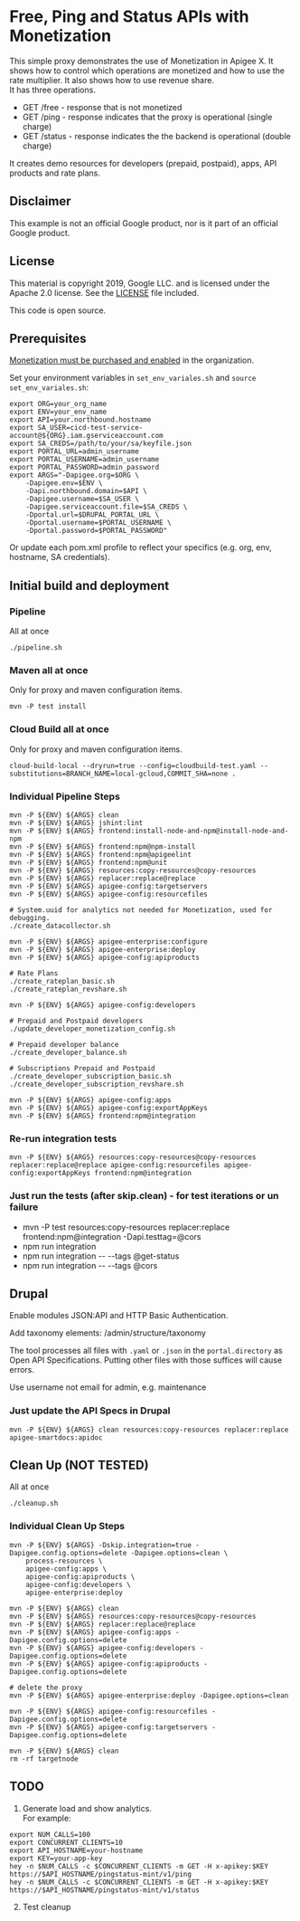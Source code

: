 # Free, Ping and Status APIs with Monetization

This simple proxy demonstrates the use of Monetization in Apigee X.
It shows how to control which operations are monetized and how to use the rate multiplier. It also shows how to use revenue share.\
It has three operations.
* GET /free - response that is not monetized
* GET /ping - response indicates that the proxy is operational (single charge)
* GET /status - response indicates the the backend is operational (double charge)

It creates demo resources for developers (prepaid, postpaid), apps, API products and rate plans.

## Disclaimer

This example is not an official Google product, nor is it part of an official Google product.

## License

This material is copyright 2019, Google LLC. and is licensed under the Apache 2.0 license.
See the [LICENSE](LICENSE) file included.

This code is open source.

## Prerequisites
[Monetization must be purchased and enabled](https://cloud.google.com/apigee/docs/api-platform/monetization/enable) in the organization.

Set your environment variables in `set_env_variales.sh` and `source set_env_variales.sh`:
```
export ORG=your_org_name
export ENV=your_env_name
export API=your.northbound.hostname
export SA_USER=cicd-test-service-account@${ORG}.iam.gserviceaccount.com
export SA_CREDS=/path/to/your/sa/keyfile.json
export PORTAL_URL=admin_username
export PORTAL_USERNAME=admin_username
export PORTAL_PASSWORD=admin_password
export ARGS="-Dapigee.org=$ORG \
    -Dapigee.env=$ENV \
    -Dapi.northbound.domain=$API \
    -Dapigee.username=$SA_USER \
    -Dapigee.serviceaccount.file=$SA_CREDS \
    -Dportal.url=$DRUPAL_PORTAL_URL \
    -Dportal.username=$PORTAL_USERNAME \
    -Dportal.password=$PORTAL_PASSWORD"
```

Or update each pom.xml profile to reflect your specifics (e.g. org, env, hostname, SA credentials).

## Initial build and deployment
### Pipeline
All at once
```
./pipeline.sh
```

### Maven all at once
Only for proxy and maven configuration items.
```
mvn -P test install
```

### Cloud Build all at once
Only for proxy and maven configuration items.
```
cloud-build-local --dryrun=true --config=cloudbuild-test.yaml --substitutions=BRANCH_NAME=local-gcloud,COMMIT_SHA=none .
```

### Individual Pipeline Steps
```
mvn -P ${ENV} ${ARGS} clean
mvn -P ${ENV} ${ARGS} jshint:lint
mvn -P ${ENV} ${ARGS} frontend:install-node-and-npm@install-node-and-npm
mvn -P ${ENV} ${ARGS} frontend:npm@npm-install
mvn -P ${ENV} ${ARGS} frontend:npm@apigeelint
mvn -P ${ENV} ${ARGS} frontend:npm@unit
mvn -P ${ENV} ${ARGS} resources:copy-resources@copy-resources
mvn -P ${ENV} ${ARGS} replacer:replace@replace
mvn -P ${ENV} ${ARGS} apigee-config:targetservers
mvn -P ${ENV} ${ARGS} apigee-config:resourcefiles

# System.uuid for analytics not needed for Monetization, used for debugging.
./create_datacollector.sh

mvn -P ${ENV} ${ARGS} apigee-enterprise:configure
mvn -P ${ENV} ${ARGS} apigee-enterprise:deploy
mvn -P ${ENV} ${ARGS} apigee-config:apiproducts

# Rate Plans
./create_rateplan_basic.sh
./create_rateplan_revshare.sh

mvn -P ${ENV} ${ARGS} apigee-config:developers

# Prepaid and Postpaid developers
./update_developer_monetization_config.sh

# Prepaid developer balance
./create_developer_balance.sh

# Subscriptions Prepaid and Postpaid
./create_developer_subscription_basic.sh
./create_developer_subscription_revshare.sh

mvn -P ${ENV} ${ARGS} apigee-config:apps
mvn -P ${ENV} ${ARGS} apigee-config:exportAppKeys
mvn -P ${ENV} ${ARGS} frontend:npm@integration
```

### Re-run integration tests
```
mvn -P ${ENV} ${ARGS} resources:copy-resources@copy-resources replacer:replace@replace apigee-config:resourcefiles apigee-config:exportAppKeys frontend:npm@integration
```

### Just run the tests (after skip.clean) - for test iterations or un failure
* mvn -P test resources:copy-resources replacer:replace frontend:npm@integration -Dapi.testtag=@cors
* npm run integration
* npm run integration -- --tags @get-status
* npm run integration -- --tags @cors


## Drupal
Enable modules JSON:API and HTTP Basic Authentication.

Add taxonomy elements: /admin/structure/taxonomy

The tool processes all files with `.yaml` or `.json` in the `portal.directory` as Open API Specifications. Putting other files with those suffices will cause errors.

Use username not email for admin, e.g. maintenance

### Just update the API Specs in Drupal
```
mvn -P ${ENV} ${ARGS} clean resources:copy-resources replacer:replace apigee-smartdocs:apidoc
```

## Clean Up (NOT TESTED)
All at once
```
./cleanup.sh
```

### Individual Clean Up Steps
```
mvn -P ${ENV} ${ARGS} -Dskip.integration=true -Dapigee.config.options=delete -Dapigee.options=clean \
    process-resources \
    apigee-config:apps \
    apigee-config:apiproducts \
    apigee-config:developers \
    apigee-enterprise:deploy

mvn -P ${ENV} ${ARGS} clean
mvn -P ${ENV} ${ARGS} resources:copy-resources@copy-resources
mvn -P ${ENV} ${ARGS} replacer:replace@replace
mvn -P ${ENV} ${ARGS} apigee-config:apps -Dapigee.config.options=delete
mvn -P ${ENV} ${ARGS} apigee-config:developers -Dapigee.config.options=delete
mvn -P ${ENV} ${ARGS} apigee-config:apiproducts -Dapigee.config.options=delete

# delete the proxy
mvn -P ${ENV} ${ARGS} apigee-enterprise:deploy -Dapigee.options=clean

mvn -P ${ENV} ${ARGS} apigee-config:resourcefiles -Dapigee.config.options=delete
mvn -P ${ENV} ${ARGS} apigee-config:targetservers -Dapigee.config.options=delete

mvn -P ${ENV} ${ARGS} clean
rm -rf targetnode
```
## TODO
1. Generate load and show analytics.\
For example:
```
export NUM_CALLS=100
export CONCURRENT_CLIENTS=10
export API_HOSTNAME=your-hostname
export KEY=your-app-key
hey -n $NUM_CALLS -c $CONCURRENT_CLIENTS -m GET -H x-apikey:$KEY https://$API_HOSTNAME/pingstatus-mint/v1/ping
hey -n $NUM_CALLS -c $CONCURRENT_CLIENTS -m GET -H x-apikey:$KEY https://$API_HOSTNAME/pingstatus-mint/v1/status
```
2. Test cleanup
